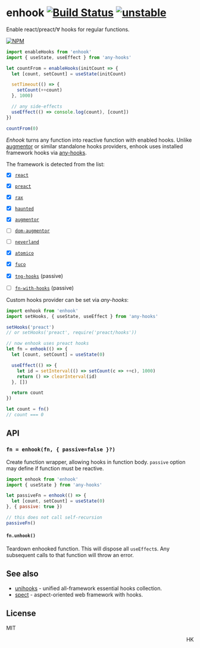# enhook [![Build Status](https://travis-ci.org/unihooks/enhook.svg?branch=master)](https://travis-ci.org/unihooks/enhook) [![unstable](https://img.shields.io/badge/stability-unstable-yellow.svg)](http://github.com/badges/stability-badges)

Enable react/preact/∀ hooks for regular functions.

[![NPM](https://nodei.co/npm/enhook.png?mini=true)](https://nodei.co/npm/enhook/)

```js
import enableHooks from 'enhook'
import { useState, useEffect } from 'any-hooks'

let countFrom = enableHooks(initCount => {
  let [count, setCount] = useState(initCount)

  setTimeout(() => {
    setCount(++count)
  }, 1000)

  // any side-effects
  useEffect(() => console.log(count), [count])
})

countFrom(0)
```

_Enhook_ turns any function into reactive function with enabled hooks. Unlike [augmentor](https://ghub.io/augmentor) or similar standalone hooks providers, enhook uses installed framework hooks via [any-hooks](https://ghub.io/any-hooks).

The framework is detected from the list:

* [x] [`react`](https://ghub.io/react)
* [x] [`preact`](https://ghub.io/preact)
* [x] [`rax`](https://ghub.io/rax)
* [x] [`haunted`](https://ghub.io/haunted)
* [x] [`augmentor`](https://ghub.io/augmentor)
* [ ] [`dom-augmentor`](https://ghub.io/dom-augmentor)
* [ ] [`neverland`](https://ghub.io/neverland)
* [x] [`atomico`](https://ghub.io/atomico)
* [x] [`fuco`](https://ghub.io/fuco)
* [x] [`tng-hooks`](https://ghub.io/tng-hooks) (passive)
* [ ] [`fn-with-hooks`](https://ghub.io/fn-with-hooks) (passive)


Custom hooks provider can be set via _any-hooks_:

```js
import enhook from 'enhook'
import setHooks, { useState, useEffect } from 'any-hooks'

setHooks('preact')
// or setHooks('preact', require('preact/hooks'))

// now enhook uses preact hooks
let fn = enhook(() => {
  let [count, setCount] = useState(0)

  useEffect(() => {
    let id = setInterval(() => setCount(c => ++c), 1000)
    return () => clearInterval(id)
  }, [])

  return count
})

let count = fn()
// count === 0
```

## API

### `fn = enhook(fn, { passive=false }?)`

Create function wrapper, allowing hooks in function body. `passive` option may define if function must be reactive.

```js
import enhook from 'enhook'
import { useState } from 'any-hooks'

let passiveFn = enhook(() => {
  let [count, setCount] = useState(0)
}, { passive: true })

// this does not call self-recursion
passiveFn()
```

#### `fn.unhook()`

Teardown enhooked function. This will dispose all `useEffect`s. Any subsequent calls to that function will throw an error.

<!--
```js
import enhook from 'enhook'

// known hooks
enhook.bind('preact')

// custom enhook function
enhook.use(require('augmentor').contextual)

// custom vdom with hooks
enhook.use({ render, h })

// auto detection
enhook.use(null)
```
-->

<!--
## Use-cases

### 1. React/preact hooks anywhere

Organize non-DOM reactions with existing react hooks.

```js
import hooked from 'enhook'
import { useRoute } from 'wouter'

let observeRoute = hooked((route, callback) => {
  const [match, params] = useRoute(route)
  if (match) {
    callback(params)
    return params
  }
})

observeRoute('/user/:id', ({ id }) => {})
observeRoute('/org/:id', ({ id }) => {})
```

See [any-hooks](https://ghub.io/any-hooks) for aliasing react, in case if react is not installed.

### 2. Functional custom elements

Make function-controlled custom elements à la [haunted](https://ghub.io/haunted) or [remount](https://ghub.io/remount).

```js
import hooked from 'enhook'
import { html, render } from 'lit-html'
import useSWR from 'swr'

function MyComponent () {
  let { data, error } = useSWR('/api/user', fetch)

  // renderer can be any, not necessary lit-html
  if (error) return render(html`Failed to load`, this)
  if (!data) return render(html`Loading...`, this)

  render(html`Hello, ${ data.name }`, this)
}

customElements.define('my-component', class { constructor () { hooked(MyComponent).call(this) } })
```

### 3. Methods with hooks

Make class methods support hooks, even react components themselves, like [react-universal-hooks](https://ghub.io/react-universal-hooks).

```js
import hooked from 'enhook'
import { Component } from 'react'

class MyComponent extends Component {
  // can be implemented as @hooked decorator
  render() {
    let [count, setCount] = useState(0)
    setTimeout(() => setCount(++count), 1000)
    return <>{ count }</>
  }
}
MyComponent.prototype.render = hooked(MyComponent.prototype.render)
```

### 4. [wait for it]

### 4. Functional components reactive framework

Hyperscript with functional components would look like:

```js
// nanoreact.js
import htm from 'htm'
import hooky from 'enhook'
import morph from 'nanomorph'
import h from 'hyperscript'
import { usePrev } from 'nanohook'

const html = htm.bind((tag, props, ...children) => {
  if (typeof tag === 'function') return hooky(props => {
    return morph(prev, tag(props))
  })({ children, ...props })

  return h(tag, props, ...children)
})

const render = (what, where) => morph(where, what)

export { html, render }
```

```js
// app.js
import { useState, useEffect, html, render } from './nanoreact'

function CounterApp () {
  let [count, setCount] = useState(0)

  return html`<div>${ count }</div>`
}

render(html`<${CounterApp}/>`, document.getElementById('app'))
```


### 5. Stream / observable / async iterators etc.

```js
import hooked, { useEffect } from 'enhook'

let observable = new Observable(hooked(observer => {
  // ...calculating code

  useEffect(() => {
    // push changes into observable
    observer.next(deps)
  }, deps)

  return () => {} // destruct
})
```
-->

## See also

* [unihooks](https://github.com/unihooks/unihooks) - unified all-framework essential hooks collection.
* [spect](https://ghub.io/spect) - aspect-oriented web framework with hooks.

## License

MIT

<p align="right">HK</p>
